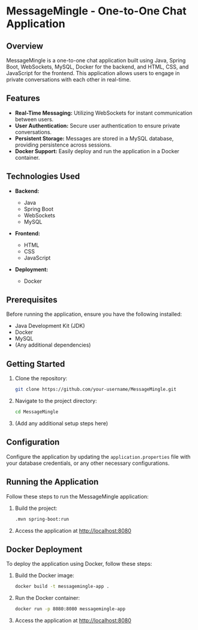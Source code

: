 # MessageMingle - One-to-One Chat Application

## Overview

MessageMingle is a one-to-one chat application built using Java, Spring Boot, WebSockets, MySQL, Docker for the backend, and HTML, CSS, and JavaScript for the frontend. This application allows users to engage in private conversations with each other in real-time.

## Features

- **Real-Time Messaging:** Utilizing WebSockets for instant communication between users.
- **User Authentication:** Secure user authentication to ensure private conversations.
- **Persistent Storage:** Messages are stored in a MySQL database, providing persistence across sessions.
- **Docker Support:** Easily deploy and run the application in a Docker container.

## Technologies Used

- **Backend:**
  - Java
  - Spring Boot
  - WebSockets
  - MySQL

- **Frontend:**
  - HTML
  - CSS
  - JavaScript

- **Deployment:**
  - Docker

## Prerequisites

Before running the application, ensure you have the following installed:

- Java Development Kit (JDK)
- Docker
- MySQL
- (Any additional dependencies)

## Getting Started

1. Clone the repository:

   ```bash
   git clone https://github.com/your-username/MessageMingle.git
   ```

2. Navigate to the project directory:

   ```bash
   cd MessageMingle
   ```

3. (Add any additional setup steps here)

## Configuration

Configure the application by updating the `application.properties` file with your database credentials, or any other necessary configurations.

## Running the Application

Follow these steps to run the MessageMingle application:

1. Build the project:

   ```bash
   .mvn spring-boot:run
   ```

2. Access the application at [http://localhost:8080](http://localhost:8080)

## Docker Deployment

To deploy the application using Docker, follow these steps:

1. Build the Docker image:

   ```bash
   docker build -t messagemingle-app .
   ```

2. Run the Docker container:

   ```bash
   docker run -p 8080:8080 messagemingle-app
   ```

3. Access the application at [http://localhost:8080](http://localhost:8080)
